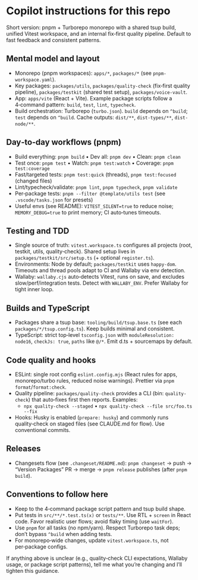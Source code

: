 # Copilot instructions for this repo

Short version: pnpm + Turborepo monorepo with a shared tsup build, unified
Vitest workspace, and an internal fix‑first quality pipeline. Default to fast
feedback and consistent patterns.

## Mental model and layout

- Monorepo (pnpm workspaces): `apps/*`, `packages/*` (see
  `pnpm-workspace.yaml`).
- Key packages: `packages/utils`, `packages/quality-check` (fix‑first quality
  pipeline), `packages/testkit` (shared test setup), `packages/voice-vault`.
- App: `apps/vite` (React + Vite). Example package scripts follow a 4‑command
  pattern: `build`, `test`, `lint`, `typecheck`.
- Build orchestration: Turborepo (`turbo.json`). `build` depends on `^build`;
  `test` depends on `^build`. Cache outputs: `dist/**`, `dist-types/**`,
  `dist-node/**`.

## Day‑to‑day workflows (pnpm)

- Build everything: `pnpm build` • Dev all: `pnpm dev` • Clean: `pnpm clean`
- Test once: `pnpm test` • Watch: `pnpm test:watch` • Coverage:
  `pnpm test:coverage`
- Fast/targeted tests: `pnpm test:quick` (threads), `pnpm test:focused` (changed
  files)
- Lint/typecheck/validate: `pnpm lint`, `pnpm typecheck`, `pnpm validate`
- Per‑package tests: `pnpm --filter @template/utils test` (see
  `.vscode/tasks.json` for presets)
- Useful envs (see README): `VITEST_SILENT=true` to reduce noise;
  `MEMORY_DEBUG=true` to print memory; CI auto‑tunes timeouts.

## Testing and TDD

- Single source of truth: `vitest.workspace.ts` configures all projects (root,
  testkit, utils, quality‑check). Shared setup lives in
  `packages/testkit/src/setup.ts` (+ optional `register.ts`).
- Environments: Node by default; `packages/testkit` uses `happy-dom`. Timeouts
  and thread pools adapt to CI and Wallaby via env detection.
- Wallaby: `wallaby.cjs` auto‑detects Vitest, runs on save, and excludes
  slow/perf/integration tests. Detect with `WALLABY_ENV`. Prefer Wallaby for
  tight inner loop.

## Builds and TypeScript

- Packages share a tsup base: `tooling/build/tsup.base.ts` (see each
  `packages/*/tsup.config.ts`). Keep builds minimal and consistent.
- TypeScript: strict top‑level `tsconfig.json` with `moduleResolution: node16`,
  `checkJs: true`, `paths` like `@/*`. Emit d.ts + sourcemaps by default.

## Code quality and hooks

- ESLint: single root config `eslint.config.mjs` (React rules for apps,
  monorepo/turbo rules, reduced noise warnings). Prettier via
  `pnpm format`/`format:check`.
- Quality pipeline: `packages/quality-check` provides a CLI (bin:
  `quality-check`) that auto‑fixes first then reports. Examples:
  - `npx quality-check --staged` • `npx quality-check --file src/foo.ts --fix`
- Hooks: Husky is enabled (`prepare: husky`) and commonly runs quality‑check on
  staged files (see CLAUDE.md for flow). Use conventional commits.

## Releases

- Changesets flow (see `.changeset/README.md`): `pnpm changeset` → push →
  “Version Packages” PR → merge → `pnpm release` publishes (after `pnpm build`).

## Conventions to follow here

- Keep to the 4‑command package script pattern and tsup build shape.
- Put tests in `src/**/*.test.ts(x)` or `tests/**`. Use RTL + `screen` in React
  code. Favor realistic user flows; avoid flaky timing (use `waitFor`).
- Use `pnpm` for all tasks (no npm/yarn). Respect Turborepo task deps; don’t
  bypass `^build` when adding tests.
- For monorepo‑wide changes, update `vitest.workspace.ts`, not per‑package
  configs.

If anything above is unclear (e.g., quality‑check CLI expectations, Wallaby
usage, or package script patterns), tell me what you’re changing and I’ll
tighten this guidance.
